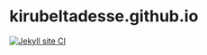# kirubeltadesse.github.io
[![Jekyll site CI](https://github.com/kirubeltadesse/kirubeltadesse.github.io/actions/workflows/jekyll.yml/badge.svg)](https://github.com/kirubeltadesse/kirubeltadesse.github.io/actions/workflows/jekyll.yml)

